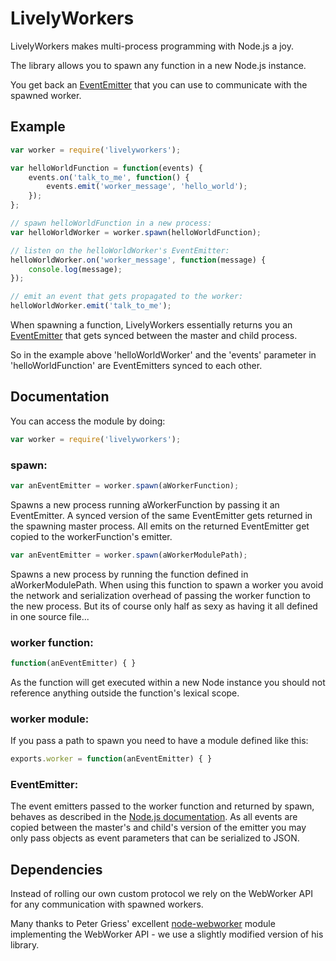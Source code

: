# LivelyWorkers

LivelyWorkers makes multi-process programming with Node.js a joy.

The library allows you to spawn any function in a new Node.js instance.

You get back an [EventEmitter](http://nodejs.org/docs/v0.4.7/api/events.html#events.EventEmitter) that you can use to communicate with the spawned worker.

## Example

``` javascript
var worker = require('livelyworkers');

var helloWorldFunction = function(events) {
	events.on('talk_to_me', function() {
		events.emit('worker_message', 'hello_world');
	});
};

// spawn helloWorldFunction in a new process:
var helloWorldWorker = worker.spawn(helloWorldFunction);

// listen on the helloWorldWorker's EventEmitter:
helloWorldWorker.on('worker_message', function(message) {
	console.log(message);
});

// emit an event that gets propagated to the worker:
helloWorldWorker.emit('talk_to_me');
```

When spawning a function, LivelyWorkers essentially returns you an [EventEmitter](http://nodejs.org/docs/v0.4.7/api/events.html#events.EventEmitter) that gets synced between the master and child process.

So in the example above 'helloWorldWorker' and the 'events' parameter in 'helloWorldFunction' are EventEmitters synced to each other.

## Documentation
You can access the module by doing:

``` javascript
var worker = require('livelyworkers');
```

### spawn:
``` javascript
var anEventEmitter = worker.spawn(aWorkerFunction);
```
Spawns a new process running aWorkerFunction by passing it an EventEmitter. A synced version of the same EventEmitter gets returned in the spawning master process.
All emits on the returned EventEmitter get copied to the workerFunction's emitter. 

``` javascript
var anEventEmitter = worker.spawn(aWorkerModulePath);
```
Spawns a new process by running the function defined in aWorkerModulePath.
When using this function to spawn a worker you avoid the network and serialization overhead of passing the worker function to the new process. But its of course only half as sexy as having it all defined in one source file...

### worker function:
``` javascript
function(anEventEmitter) { }
```
As the function will get executed within a new Node instance you should not reference anything outside the function's lexical scope.

### worker module:
If you pass a path to spawn you need to have a module defined like this:

``` javascript
exports.worker = function(anEventEmitter) { }
```

### EventEmitter:
The event emitters passed to the worker function and returned by spawn, behaves as described in the [Node.js documentation](http://nodejs.org/docs/v0.4.7/api/events.html#events.EventEmitter). As all events are copied between the master's and child's version of the emitter you may only pass objects as event parameters that can be serialized to JSON.

## Dependencies

Instead of rolling our own custom protocol we rely on the WebWorker API for any communication with spawned workers.

Many thanks to Peter Griess' excellent [node-webworker](https://github.com/mirkok/node-webworker) module implementing the WebWorker API - we use a slightly modified version of his library.